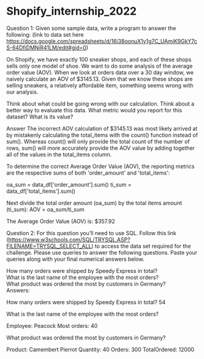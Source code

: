 # Shopify_internship_2022

Question 1:
Given some sample data, write a program to answer the following: (link to data set here https://docs.google.com/spreadsheets/d/16i38oonuX1y1g7C_UAmiK9GkY7cS-64DfiDMNiR41LM/edit#gid=0)

On Shopify, we have exactly 100 sneaker shops, and each of these shops sells only one model of shoe. We want to do some analysis of the average order value (AOV). When we look at orders data over a 30 day window, we naively calculate an AOV of $3145.13. Given that we know these shops are selling sneakers, a relatively affordable item, something seems wrong with our analysis. 

Think about what could be going wrong with our calculation. Think about a better way to evaluate this data.
What metric would you report for this dataset?
What is its value?

Answer
The incorrect AOV calculation of $3145.13 was most likely arrived at by mistakenly calculating the total_items with the count() function instead of sum(). Whereas count() will only provide the total count of the number of rows, sum() will more accurately provide the AOV value by adding together all of the values in the total_items column.

To determine the correct Average Order Value (AOV), the reporting metrics are the respective sums of both 'order_amount' and 'total_items':

oa_sum = data_df['order_amount'].sum()
ti_sum = data_df['total_items'].sum()

Next divide the total order amount (oa_sum) by the total items amount (ti_sum):
AOV = oa_sum/ti_sum

The Average Order Value (AOV) is: $357.92

Question 2:
For this question you’ll need to use SQL. Follow this link (https://www.w3schools.com/SQL/TRYSQL.ASP?FILENAME=TRYSQL_SELECT_ALL) to access the data set required for the challenge. Please use queries to answer the following questions. Paste your queries along with your final numerical answers below.

How many orders were shipped by Speedy Express in total?\
What is the last name of the employee with the most orders?\
What product was ordered the most by customers in Germany?\
Answers:

How many orders were shipped by Speedy Express in total? 54

What is the last name of the employee with the most orders?

Employee: Peacock
Most orders: 40

What product was ordered the most by customers in Germany?

Product: Camembert Pierrot
Quantity: 40
Orders: 300
TotalOrdered: 12000
